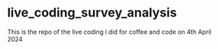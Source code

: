 # live_coding_survey_analysis
This is the repo of the live coding I did for coffee and code on 4th April 2024
